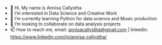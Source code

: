 - 👋 Hi, My name is Annisa Callystha
- 👀 I’m interested in Data Science and Creative Work
- 🌱 I’m currently learning Python for data science and Music production
- 💞️ I’m looking to collaborate on data analysis projects
- 📫 How to reach me, email: annisacallystha@gmail.com | linkedin: https://www.linkedin.com/in/annisa-callystha/

<!---
callystha16/callystha16 is a ✨ special ✨ repository because its `README.md` (this file) appears on your GitHub profile.
You can click the Preview link to take a look at your changes.
--->
